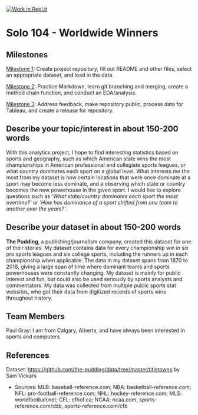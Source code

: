 [![Work in Repl.it](https://classroom.github.com/assets/work-in-replit-14baed9a392b3a25080506f3b7b6d57f295ec2978f6f33ec97e36a161684cbe9.svg)](https://classroom.github.com/online_ide?assignment_repo_id=361794&assignment_repo_type=GroupAssignmentRepo)
# Solo 104 - Worldwide Winners 

## Milestones

[Milestone 1](https://firas.moosvi.com/courses/data301/project/milestone01.html): Create project repository, fill out README and other files, select an appropriate dataset, and load in the data.

[Milestone 2](https://canvas.ubc.ca/courses/64282/external_tools/19925): Practice Markdown, learn git branching and merging, create a method chain function, and conduct an EDA/analysis.

[Milestone 3](https://canvas.ubc.ca/courses/64282/external_tools/19925): Address feedback, make repository public, process data for Tableau, and create a release for repository.

## Describe your topic/interest in about 150-200 words

With this analytics project, I hope to find interesting statistics based on sports and geography, such as which American state wins the most championships in American professional and collegiate sports leagues, or what country dominates each sport on a global level. What interests me the most from my dataset is how certain locations that were once dominate at a sport may become less dominate, and a observing which state or country becomes the new powerhouse in the given sport. I would like to explore questions such as *'What state/country dominates each sport the most overtime?'* or *'How has dominance of a sport shifted from one team to another over the years?'*.

## Describe your dataset in about 150-200 words

**The Pudding**, a publishing/journalism company, created this dataset for one of their stories. My dataset contains data for every championship win in six pro sports leagues and six college sports, including the runners up in each championship when applicable. The data in my dataset spans from 1870 to 2018, giving a large span of time where dominant teams and sports powerhouses were constantly changing. My dataset is mainly for public interest and fun, but could also be used seriously by sports analysts and commentators. My data was collected from multiple public sports stat websites, who got their data from digitized records of sports wins throughout history.

## Team Members

Paul Gray: I am from Calgary, Alberta, and have always been interested in sports and computers.

## References

 Dataset: https://github.com/the-pudding/data/tree/master/titletowns by Sam Vickars
 - Sources: MLB: baseball-reference.com; NBA: basketball-reference.com; NFL: pro-football-reference.com; NHL: hockey-reference.com; MLS: worldfootball.net; CFL: cfhof.ca; NCAA: ncaa.com, sports-reference.com/cbb, sports-reference.com/cfb
